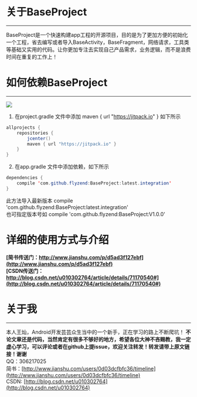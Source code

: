 # 关于BaseProject
---
BaseProject是一个快速构建app工程的开源项目，目的是为了更加方便的初始化一个工程，省去编写或者导入BaseActivity，BaseFragment，网络请求，工具类等基础又实用的代码。让你更加专注去实现自己产品需求，业务逻辑，而不是浪费时间在重复的工作上！

# 如何依赖BaseProject
---
[![](https://jitpack.io/v/flyzend/BaseProject.svg)](https://jitpack.io/#flyzend/BaseProject)
1. 在project.gradle 文件中添加 maven { url "https://jitpack.io" } 如下所示
```JAVA
allprojects {
    repositories {
        jcenter()
        maven { url "https://jitpack.io" }
    }
}
```

2. 在app.gradle 文件中添加依赖，如下所示  
```JAVA
dependencies {
    compile 'com.github.flyzend:BaseProject:latest.integration'
}
```

此方法导入最新版本 compile 'com.github.flyzend:BaseProject:latest.integration'  
也可指定版本号如 compile 'com.github.flyzend:BaseProject:V1.0.0'

# 详细的使用方式与介绍

**[简书传送门：http://www.jianshu.com/p/d5ad3f127ebf](http://www.jianshu.com/p/d5ad3f127ebf)**  
**[CSDN传送门：http://blog.csdn.net/u010302764/article/details/71170540#](http://blog.csdn.net/u010302764/article/details/71170540#)**

# 关于我
---
本人王灿，Android开发芸芸众生当中的一个新手，正在学习的路上不断爬坑！
**不论文章还是代码，当然肯定有很多不够好的地方，希望各位大神不吝赐教，我一定虚心学习，可以评论或者在github上提issue，欢迎关注转发！转发请带上原文链接！谢谢**  
QQ：306217025  
简书：[http://www.jianshu.com/users/0d03dcfbfc36/timeline](http://www.jianshu.com/users/0d03dcfbfc36/timeline)  
CSDN: [http://blog.csdn.net/u010302764](http://blog.csdn.net/u010302764)
